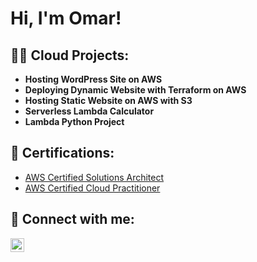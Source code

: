 <h1>Hi, I'm Omar! </h1>

<h2>👨‍💻 Cloud Projects:</h2>

- <b>Hosting WordPress Site on AWS</b>
- <b>Deploying Dynamic Website with Terraform on AWS</b>
- <b>Hosting Static Website on AWS with S3</b>
- <b>Serverless Lambda Calculator</b>
- <b>Lambda Python Project</b>

<h2>📄 Certifications:</h2>

- [AWS Certified Solutions Architect](https://docsforportfolio.s3.amazonaws.com/AWS+Certified+Solutions+Architect+-+Associate+certificate.pdf)
- [AWS Certified Cloud Practitioner](https://docsforportfolio.s3.amazonaws.com/AWS+Certified+Cloud+Practitioner+certificate.pdfs)


<h2>🤳 Connect with me:</h2>

[<img align="left" alt="OmarPerez | LinkedIn" width="22px" src="https://cdn.jsdelivr.net/npm/simple-icons@v3/icons/linkedin.svg" />][linkedin]

[linkedin]: https://www.linkedin.com/in/omar-perez1/

<!--
**operezsandoval/operezsandoval** is a ✨ _special_ ✨ repository because its `README.md` (this file) appears on your GitHub profile.

Here are some ideas to get you started:

- 🔭 I’m currently working on ...
- 🌱 I’m currently learning ...
- 👯 I’m looking to collaborate on ...
- 🤔 I’m looking for help with ...
- 💬 Ask me about ...
- 📫 How to reach me: ...
- ⚡ Fun fact: ...
-->
